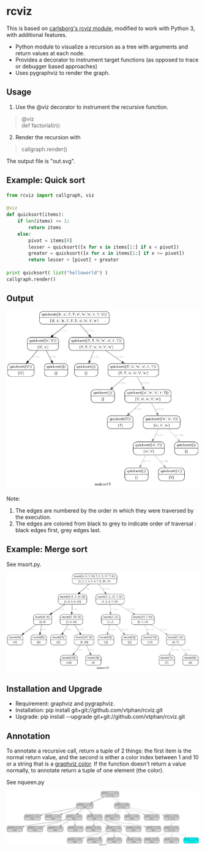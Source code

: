 
rcviz
=======
This is based on [carlsborg's rcviz module](https://github.com/carlsborg/rcviz), modified to work with Python 3, with additional features.

* Python module to visualize a recursion as a tree with arguments and return values at each node.
* Provides a decorator to instrument target functions (as opposed to trace or debugger based approaches)
* Uses pygraphviz to render the graph.

## Usage

1. Use the @viz decorator to instrument the recursive function.
> @viz <br>
> def factorial(n):

2. Render the recursion with
> callgraph.render()

The output file is "out.svg". 

## Example: Quick sort

```python
from rcviz import callgraph, viz

@viz
def quicksort(items):
    if len(items) <= 1:
        return items
    else:
        pivot = items[0]
        lesser = quicksort([x for x in items[1:] if x < pivot])
        greater = quicksort([x for x in items[1:] if x >= pivot])
        return lesser + [pivot] + greater

print quicksort( list("helloworld") )
callgraph.render()
```

## Output
![quicksort rcviz output](images/qs.png)


Note:
1. The edges are numbered by the order in which they were traversed by the execution.
2. The edges are colored from black to grey to indicate order of traversal : black edges first, grey edges last.


## Example: Merge sort

See msort.py.

![mergesort rcviz output](images/ms.png)

## Installation and Upgrade

- Requirement: graphviz and pygraphviz.
- Installation: pip install git+git://github.com/vtphan/rcviz.git
- Upgrade: pip install --upgrade git+git://github.com/vtphan/rcviz.git

## Annotation

To annotate a recursive call, return a tuple of 2 things: the first item is the normal return value,
and the second is either a color index between 1 and 10 or a string that is a [graphviz color](http://www.graphviz.org/doc/info/colors.html).
If the function doesn't return a value normally, to annotate return a tuple of one element (the color).

See nqueen.py

![nqueen output](images/4queens.png)

